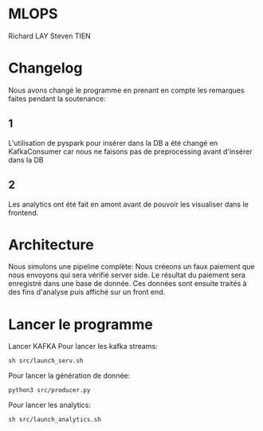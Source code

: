 # MLOPS
Richard LAY
Steven TIEN

# Changelog
Nous avons changé le programme en prenant en compte les remarques faites pendant la soutenance:
## 1 
L'utilisation de pyspark pour insérer dans la DB a été changé en KafkaConsumer car nous ne faisons pas de preprocessing avant d'insérer dans la DB
## 2
Les analytics ont été fait en amont avant de pouvoir les visualiser dans le frontend.

# Architecture
Nous simulons une pipeline complète:
Nous créeons un faux paiement que nous envoyons qui sera vérifié server side.
Le résultat du paiement sera enregistré dans une base de donnée.
Ces données sont ensuite traités à des fins d'analyse puis affiché sur un front end.

# Lancer le programme
Lancer KAFKA
Pour lancer les kafka streams:
```
sh src/launch_serv.sh
```
Pour lancer la génération de donnée:
```
python3 src/producer.py
```
Pour lancer les analytics:
```
sh src/launch_analytics.sh
```